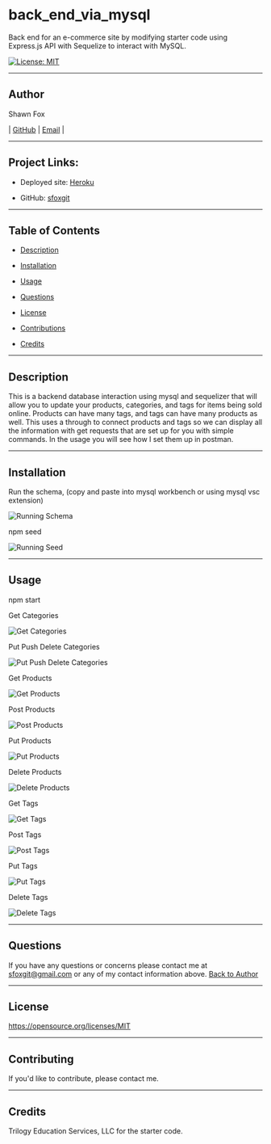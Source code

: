 # back_end_via_mysql
Back end for an e-commerce site by modifying starter code using Express.js API with Sequelize to interact with MySQL.

[![License: MIT](https://img.shields.io/badge/License-MIT-yellow.svg)](https://opensource.org/licenses/MIT)
  
---
## Author
  
Shawn Fox
  
  
| [GitHub](https://github.com/sfoxgit) | [Email](sfoxgit@gmail.com) |
  
---
## Project Links:
  
- Deployed site: [Heroku](https://evening-beach-41114.herokuapp.com/)
  
- GitHub: [sfoxgit](https://github.com/SFoxGit/back_end_via_mysql)
  
---
## Table of Contents
  
- [Description](##Description)
  
- [Installation](##Installation)
  
- [Usage](##Usage)
    
- [Questions](##Questions)
  
- [License](##License)
  
- [Contributions](##Contributing)
  
- [Credits](##Credits)
  
---
## Description

This is a backend database interaction using mysql and sequelizer that will allow you to update your products, categories, and tags for items being sold online. Products can have many tags, and tags can have many products as well. This uses a through to connect products and tags so we can display all the information with get requests that are set up for you with simple commands. In the usage you will see how I set them up in postman. 
  
---
## Installation

Run the schema, (copy and paste into mysql workbench or using mysql vsc extension)

![Running Schema](./assets/images/runSchema.gif)

npm seed

![Running Seed](./assets/images/runSeed.gif)
  
---
## Usage

npm start

Get Categories

![Get Categories](./assets/images/getCategories.gif)

Put Push Delete Categories

![Put Push Delete Categories](./assets/images/ppdCategories.gif)

Get Products

![Get Products](./assets/images/getProducts.gif)

Post Products

![Post Products](./assets/images/postProducts.gif)

Put Products

![Put Products](./assets/images/putProducts.gif)

Delete Products

![Delete Products](./assets/images/delProducts.gif)

Get Tags

![Get Tags](./assets/images/getTags.gif)

Post Tags

![Post Tags](./assets/images/postTags.gif)

Put Tags

![Put Tags](./assets/images/putTags.gif)

Delete Tags

![Delete Tags](./assets/images/delTag.gif)

  
---
## Questions
  
If you have any questions or concerns please contact me at sfoxgit@gmail.com or any of my contact information above. [Back to Author](##Author) 
  
--- 
 
## License 
 
https://opensource.org/licenses/MIT
  
---
## Contributing
  
If you'd like to contribute, please contact me.
  
---
## Credits
  
 Trilogy Education Services, LLC for the starter code.
  

